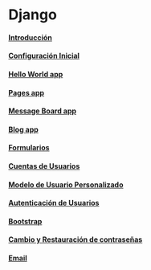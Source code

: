 # Django
#### [Introducción](1_introduccion.md)
#### [Configuración Inicial](2_configuracion_inicial.md)
#### [Hello World app](3_hello_world_app.md)
#### [Pages app](4_pages_app.md)
#### [Message Board app](5_message_board_app.md)
#### [Blog app](6_blog_app.md)
#### [Formularios](7_formularios.md)
#### [Cuentas de Usuarios](8_cuentas_de_usuarios.md)
#### [Modelo de Usuario Personalizado](9_modelo_de_usuario_personalizado.md)
#### [Autenticación de Usuarios](10_autenticacion_de_usuarios.md)
#### [Bootstrap](11_bootstrap.md)
#### [Cambio y Restauración de contraseñas](12_cambio_y_restauracion_de_contrasenas.md)
#### [Email](13_email.com)